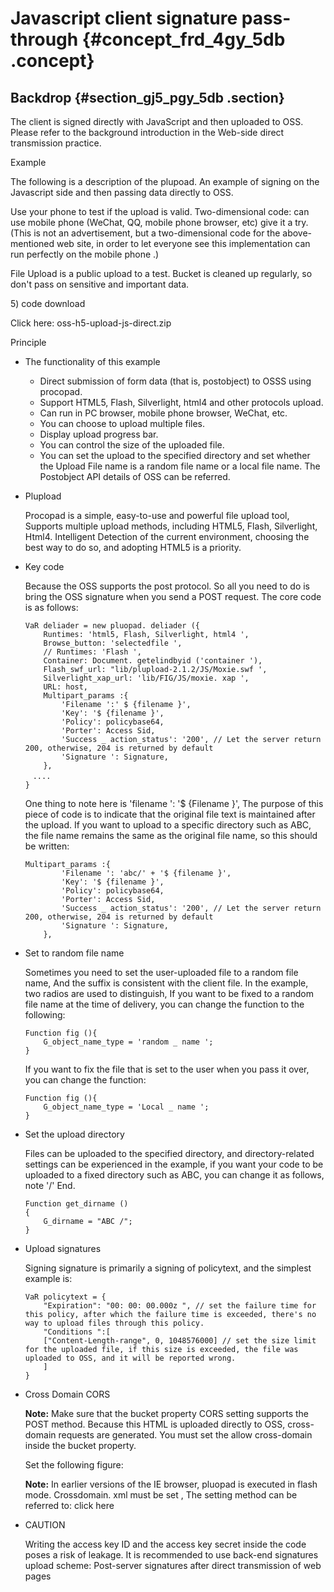 # Javascript client signature pass-through {#concept_frd_4gy_5db .concept}

## Backdrop {#section_gj5_pgy_5db .section}

The client is signed directly with JavaScript and then uploaded to OSS. Please refer to the background introduction in the Web-side direct transmission practice.

Example

The following is a description of the plupoad. An example of signing on the Javascript side and then passing data directly to OSS.

Use your phone to test if the upload is valid. Two-dimensional code: can use mobile phone \(WeChat, QQ, mobile phone browser, etc\) give it a try. \(This is not an advertisement, but a two-dimensional code for the above-mentioned web site, in order to let everyone see this implementation can run perfectly on the mobile phone .\)

File Upload is a public upload to a test. Bucket is cleaned up regularly, so don't pass on sensitive and important data.

5\) code download

Click here: oss-h5-upload-js-direct.zip

Principle

-   The functionality of this example

    -   Direct submission of form data \(that is, postobject\) to OSSS using procopad.
    -   Support HTML5, Flash, Silverlight, html4 and other protocols upload.
    -   Can run in PC browser, mobile phone browser, WeChat, etc.
    -   You can choose to upload multiple files.
    -   Display upload progress bar.
    -   You can control the size of the uploaded file.
    -   You can set the upload to the specified directory and set whether the Upload File name is a random file name or a local file name.
    The Postobject API details of OSS can be referred.

-   Plupload

    Procopad is a simple, easy-to-use and powerful file upload tool, Supports multiple upload methods, including HTML5, Flash, Silverlight, Html4. Intelligent Detection of the current environment, choosing the best way to do so, and adopting HTML5 is a priority.

-   Key code

    Because the OSS supports the post protocol. So all you need to do is bring the OSS signature when you send a POST request. The core code is as follows:

    ```
    VaR deliader = new pluopad. deliader ({
        Runtimes: 'html5, Flash, Silverlight, html4 ',
        Browse_button: 'selectedfile ',
        // Runtimes: 'Flash ',
        Container: Document. getelindbyid ('container '),
        Flash_swf_url: "lib/plupload-2.1.2/JS/Moxie.swf ',
        Silverlight_xap_url: 'lib/FIG/JS/moxie. xap ',
        URL: host,
        Multipart_params :{
            'Filename ':' $ {filename }',
            'Key': '$ {filename }',
            'Policy': policybase64,
            'Porter': Access Sid,
            'Success _ action_status': '200', // Let the server return 200, otherwise, 204 is returned by default
            'Signature ': Signature,
        },
    　....
    }
    ```

    One thing to note here is 'filename ': '$ \{Filename \}', The purpose of this piece of code is to indicate that the original file text is maintained after the upload. If you want to upload to a specific directory such as ABC, the file name remains the same as the original file name, so this should be written:

    ```
    Multipart_params :{
            'Filename ': 'abc/' + '$ {filename }',
            'Key': '$ {filename }',
            'Policy': policybase64,
            'Porter': Access Sid,
            'Success _ action_status': '200', // Let the server return 200, otherwise, 204 is returned by default
            'Signature ': Signature,
        },
    ```

-   Set to random file name

    Sometimes you need to set the user-uploaded file to a random file name, And the suffix is consistent with the client file. In the example, two radios are used to distinguish, If you want to be fixed to a random file name at the time of delivery, you can change the function to the following:

    ```
    Function fig (){
        G_object_name_type = 'random _ name ';
    }
    ```

    If you want to fix the file that is set to the user when you pass it over, you can change the function:

    ```
    Function fig (){
        G_object_name_type = 'Local _ name ';
    }
    ```

-   Set the upload directory

    Files can be uploaded to the specified directory, and directory-related settings can be experienced in the example, if you want your code to be uploaded to a fixed directory such as ABC, you can change it as follows, note '/' End.

    ```
    Function get_dirname ()
    {
        G_dirname = "ABC /"; 
    }
    ```

-   Upload signatures

    Signing signature is primarily a signing of policytext, and the simplest example is:

    ```
    VaR policytext = {
        "Expiration": "00: 00: 00.000z ", // set the failure time for this policy, after which the failure time is exceeded, there's no way to upload files through this policy.
        "Conditions ":[
        ["Content-Length-range", 0, 1048576000] // set the size limit for the uploaded file, if this size is exceeded, the file was uploaded to OSS, and it will be reported wrong.
        ]
    }
    ```

-   Cross Domain CORS

    **Note:** Make sure that the bucket property CORS setting supports the POST method. Because this HTML is uploaded directly to OSS, cross-domain requests are generated. You must set the allow cross-domain inside the bucket property.

    Set the following figure:

    **Note:** In earlier versions of the IE browser, pluopad is executed in flash mode. Crossdomain. xml must be set , The setting method can be referred to: click here

-   CAUTION

    Writing the access key ID and the access key secret inside the code poses a risk of leakage. It is recommended to use back-end signatures upload scheme: Post-server signatures after direct transmission of web pages



